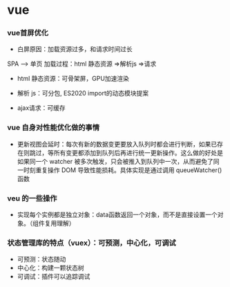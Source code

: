 # vue

### vue首屏优化
- 白屏原因：加载资源过多，和请求时间过长

SPA --> 单页
加载过程：html 静态资源 =>解析js =>请求
- html 静态资源：可骨架屏，GPU加速渲染

- 解析 js：可分包, ES2020 import的动态模块提案

- ajax请求：可缓存

### vue 自身对性能优化做的事情

- 更新视图会延时：每次有新的数据变更要放入队列时都会进行判断，如果已存在则跳过，等所有变更都添加到队列后再进行统一更新操作。这么做的好处是如果同一个 watcher 被多次触发，只会被推入到队列中一次，从而避免了同一时刻重复操作 DOM 导致性能损耗。具体实现是通过调用 queueWatcher() 函数

### veu 的一些操作

- 实现每个实例都是独立对象：data函数返回一个对象，而不是直接设置一个对象。（组件复用理解）

### 状态管理库的特点（vuex）：可预测，中心化，可调试
- 可预测：状态随动
- 中心化：构建一颗状态树
- 可调试：插件可以追踪调试